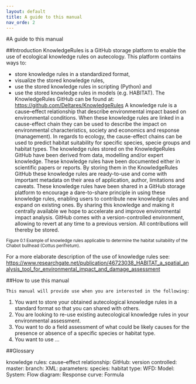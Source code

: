 ```yaml
---
layout: default
title: A guide to this manual
nav_orde: 2
---
```


#A guide to this manual

##Introduction
KnowledgeRules is a GitHub storage platform to enable the use of ecological knowledge rules on autecology. This platform contains ways to:
-	store knowledge rules in a standardized format, 
-	visualize the stored knowledge rules,
-	use the stored knowledge rules in scripting (Python) and
-	use the stored knowledge rules in models (e.g. HABITAT).
The KnowledgeRules GitHub can be found at:
https://github.com/Deltares/KnowledgeRules
A knowledge rule is a cause–effect relationship that describe environmental impact based on environmental conditions. When these knowledge rules are linked in a cause-effect chain they can be used to describe the impact on environmental characteristics, society and economics and response (management). In regards to ecology, the cause-effect chains can be used to predict habitat suitability for specific species, specie groups and habitat types. The knowledge rules stored on the KnowledgeRules GitHub have been derived from data, modelling and/or expert knowledge. These knowledge rules have been documented either in scientific papers or reports. By storing them in the KnowledgeRules GitHub these knowledge rules are ready-to-use and come with important metadata on their area of application, author, limitations and caveats.
These knowledge rules have been shared in a GitHub storage platform to encourage a dare-to-share principle in using these knowledge rules, enabling users to contribute new knowledge rules and expand on existing ones. By sharing this knowledge and making it centrally available we hope to accelerate and improve environmental impact analysis. 
GitHub comes with a version-controlled environment, allowing to revert at any time to a previous version. All contributions will thereby be stored.



<sub>Figure 0.1 Example of knowledge rules applicable to determine the habitat suitability of the Chabot bullhead (Cottus perifretum).</sub> 

For a more elaborate description of the use of knowledge rules see:
https://www.researchgate.net/publication/46723038_HABITAT_a_spatial_analysis_tool_for_environmental_impact_and_damage_assessment


##How to use this manual

	This manual will provide use when you are interested in the following:
1.	You want to store your obtained autecological knowledge rules in a standard format so that 	you can shared with others.
2.	You are looking to re-use existing autecological knowledge rules in your environmental		assessment.
3.	You want to do a field assessment of what could be likely causes for the presence or absence 	of a specific species or habitat type.
4.	You want to use …

##Glossary

knowledge rules: 
cause–effect relationship: 
GitHub:
version controlled:
master:
branch:
XML: 
parameters:
species:
habitat type:
WFD:
Model:
System:
Flow diagram:
Response curve: 
Formula
